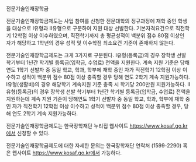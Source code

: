 전문기술인재장학금

전문기술인재장학금제도는 사업 참여를 신청한 전문대학의 정규과정에 재학 중인 학생을 대상으로 Ⅰ유형과 Ⅱ유형으로 구분하여 지원 대상 선발한다. 기본자격요건으로 직전학기 12학점 이상 이수하였으며, 직전학기까지 총 평균성적이 백분위 점수 80점 이상인 자가 해당하고 1학년의 경우 성적 및 이수학점 최소요건 기준이 존재하지 않는다.

전문기술인재장학금제도는 크게 3가지로 구분된다. Ⅰ유형(등록금)의 경우 장학생 선발 학기부터 1년간 학기별 등록금(입학금, 수업료) 전액을 지원한다. 계속 지원 기준은 당해연도 1학기 선발자 중 동일 학교, 학과, 학부에 재학 중인 자가 직전학기 12학점 이상 이수하고 성적이 백분위 점수 80점 이상 충족할 경우 당해 연도 2학기 계속 지원가능하다. Ⅰ유형(생활비)의 경우 해당학기 계속지원 기준 충족 시 학기당 200만원 지원가능하다. Ⅱ유형(등록금)의 경우 장학생 선발 학기부터 1년간 학기별 등록금(입학금, 수업료) 전액을 지원하는데 계속 지원 기준이 당해연도 1학기 선발자 중 동일 학교, 학과, 학부에 재학 중인 자가 직전학기 12학점 이상 이수하고 성적이 백분위 점수 80점 이상 충족할 경우, 당해 연도 2학기 계속 지원가능하다.

전문기술인재장학금제도는 한국장학재단 누리집 웹사이트 https://www.kosaf.go.kr에서 신청할 수 있다.

전문기술인재장학금제도에 대한 자세한 문의는 한국장학재단 연락처 (1599-2290) 혹은 웹사이트 https://www.kosaf.go.kr에서 가능하다.